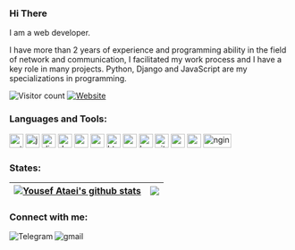 ### Hi There 

I am a web developer.

I have more than 2 years of experience and programming ability in the field of network and communication, I facilitated my work process and I have a key role in many projects. Python, Django and JavaScript are my specializations in programming.

![Visitor count](https://shields-io-visitor-counter.herokuapp.com/badge?page=uataei)
[![Website](https://img.shields.io/website?down_color=blue&down_message=blue&up_color=yellow&up_message=my%20resume&url=https%3A%2F%2Fuataei.github.io%2F)](https://uataei.github.io)


<h3 align="left">Languages and Tools:</h3>
<p align="left">    
<img src="https://uxwing.com/wp-content/themes/uxwing/download/brands-and-social-media/python-programming-language-icon.svg" alt="python" height="25"/>
<img src="https://uxwing.com/wp-content/themes/uxwing/download/brands-and-social-media/javascript-programming-language-icon.svg" alt="javascipt" height="25"/>
<img src="https://uxwing.com/wp-content/themes/uxwing/download/brands-and-social-media/django-icon.svg" alt="django" height="25">
<img src="https://uxwing.com/wp-content/themes/uxwing/download/brands-and-social-media/docker-icon.svg" alt="docker" height="25"/>
<img src="https://uxwing.com/wp-content/themes/uxwing/download/brands-and-social-media/postman-icon.svg" alt="postman" height="25"/>
<img src="https://uxwing.com/wp-content/themes/uxwing/download/brands-and-social-media/mongodb-icon.svg" alt="mongodb" height="25"/>
<img src="https://uxwing.com/wp-content/themes/uxwing/download/brands-and-social-media/html-icon.svg" alt="html5" height="25"/>
<img src="https://uxwing.com/wp-content/themes/uxwing/download/brands-and-social-media/css-icon.svg" alt="css" height="25"/>
<img src="https://uxwing.com/wp-content/themes/uxwing/download/brands-and-social-media/heroku-icon.svg" alt="heroku" height="25"/>
<img src="https://uxwing.com/wp-content/themes/uxwing/download/brands-and-social-media/git-icon.svg" alt="git" height="25"/>
<img src="https://uxwing.com/wp-content/themes/uxwing/download/brands-and-social-media/visual-studio-code-icon.svg" alt="vscode" height="25"/>
<img src="https://uxwing.com/wp-content/themes/uxwing/download/brands-and-social-media/postgresql-icon.svg" alt="postgresql" height="25"/>
<img src="https://uxwing.com/wp-content/themes/uxwing/download/brands-and-social-media/nginx-icon.svg" alt="nginx" width="50" height="25"/>
</p>


<h3 align="left">States:</h3>

| <a href="https://github.com/anuraghazra/github-readme-stats"><img align="center" src="https://github-readme-stats.vercel.app/api?username=uataei&show_icons=true&include_all_commits=true&hide_border=true" alt="Yousef Ataei's github stats" /></a> | <a href="https://github.com/anuraghazra/github-readme-stats"><img align="center" src="https://github-readme-stats.vercel.app/api/top-langs/?username=uataei&layout=compact&hide_border=true" /></a> |
| ------------- | ------------- |


<h3 align="left">Connect with me:</h3>

[<img align="left" alt="Telegram" src="https://img.shields.io/badge/Telegram-%230077B5.svg?&style=for-the-badge&logo=telegram&logoColor=white" />](https://t.me/uataei)
[<img align="left" alt="gmail" src="https://img.shields.io/badge/Gmail-%2312100E.svg?&style=for-the-badge&logo=gmail&logoColor=white" />](mailto:ataeiu@gmail.com)
